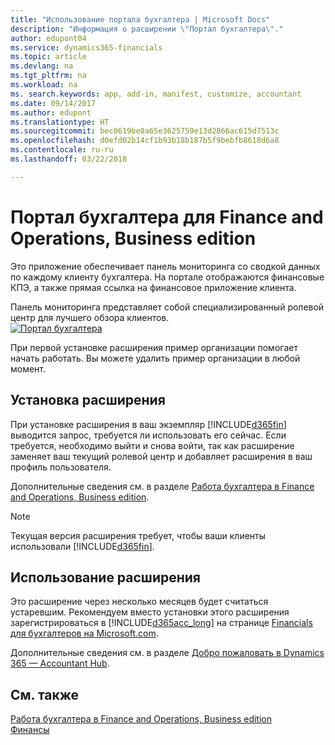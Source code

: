 ```yaml
---
title: "Использование портала бухгалтера | Microsoft Docs"
description: "Информация о расширении \"Портал бухгалтера\"."
author: edupont04
ms.service: dynamics365-financials
ms.topic: article
ms.devlang: na
ms.tgt_pltfrm: na
ms.workload: na
ms. search.keywords: app, add-in, manifest, customize, accountant
ms.date: 09/14/2017
ms.author: edupont
ms.translationtype: HT
ms.sourcegitcommit: bec0619be0a65e3625759e13d2866ac615d7513c
ms.openlocfilehash: d0efd02b14cf1b93b18b187b5f9bebfb8618d6a8
ms.contentlocale: ru-ru
ms.lasthandoff: 03/22/2018

---
```

# <a name="accountant-portal-for-finance-and-operations-business-edition"></a>Портал бухгалтера для Finance and Operations, Business edition
Это приложение обеспечивает панель мониторинга со сводкой данных по каждому клиенту бухгалтера. На портале отображаются финансовые КПЭ, а также прямая ссылка на финансовое приложение клиента.  

Панель мониторинга представляет собой специализированный ролевой центр для лучшего обзора клиентов.  
[![Портал бухгалтера](./media/ui-extensions-accportal/accountant-portal.png)](https://go.microsoft.com/fwlink/?linkid=851257)

При первой установке расширения пример организации помогает начать работать. Вы можете удалить пример организации в любой момент.  

## <a name="installing-the-extension"></a>Установка расширения
При установке расширения в ваш экземпляр [!INCLUDE[d365fin](includes/d365fin_md.md)] выводится запрос, требуется ли использовать его сейчас. Если требуется, необходимо выйти и снова войти, так как расширение заменяет ваш текущий ролевой центр и добавляет расширения в ваш профиль пользователя.  

Дополнительные сведения см. в разделе [Работа бухгалтера в Finance and Operations, Business edition](finance-accounting.md).  

> [!NOTE]  
>  Текущая версия расширения требует, чтобы ваши клиенты использовали [!INCLUDE[d365fin](includes/d365fin_md.md)].  

## <a name="using-the-extension"></a>Использование расширения
Это расширение через несколько месяцев будет считаться устаревшим. Рекомендуем вместо установки этого расширения зарегистрироваться в [!INCLUDE[d365acc_long](includes/d365acc_long_md.md)] на странице [Financials для бухгалтеров на Microsoft.com](https://www.microsoft.com/en-us/dynamics365/financial-insights-for-accountants).

Дополнительные сведения см. в разделе [Добро пожаловать в Dynamics 365 — Accountant Hub](/dynamics365/accountants/index.md).  

## <a name="see-also"></a>См. также
[Работа бухгалтера в Finance and Operations, Business edition](finance-accounting.md)  
[Финансы](finance.md)  

